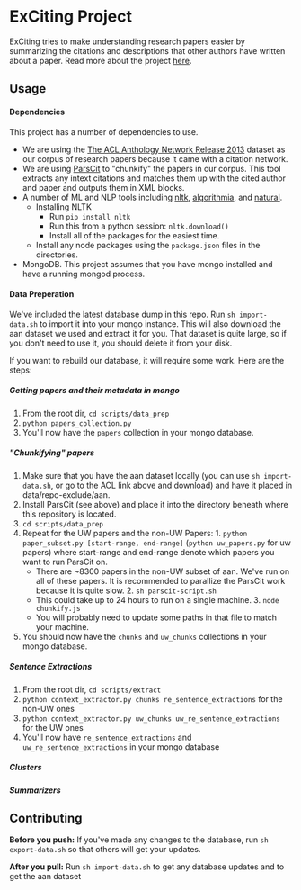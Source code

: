 # ExCiting Project
ExCiting tries to make understanding research papers easier by summarizing the citations and descriptions that other authors have written about a paper. 
Read more about the project [here](about.md).

## Usage
#### Dependencies
This project has a number of dependencies to use. 
  - We are using the [The ACL Anthology Network Release 2013](http://clair.eecs.umich.edu/aan/) dataset as our corpus of research papers because it came with a citation network.
  - We are using [ParsCit](http://aye.comp.nus.edu.sg/parsCit/) to "chunkify" the papers in our corpus. This tool extracts any intext citations and matches them up with the cited author and paper and outputs them in XML blocks.
  - A number of ML and NLP tools including [nltk](http://www.nltk.org/), [algorithmia](http://algorithmia.com), and [natural](https://github.com/NaturalNode/natural).
    - Installing NLTK
      - Run `pip install nltk`
      - Run this from a python session: `nltk.download()`
      - Install all of the packages for the easiest time.
    - Install any node packages using the `package.json` files in the directories.
  - MongoDB. This project assumes that you have mongo installed and have a running mongod process.

#### Data Preperation
We've included the latest database dump in this repo. Run `sh import-data.sh` to import it into your mongo instance. This will also download the aan dataset we used and extract it for you. That dataset is quite large, so if you don't need to use it, you should delete it from your disk.

If you want to rebuild our database, it will require some work. Here are the steps:

##### Getting papers and their metadata in mongo
  1. From the root dir, `cd scripts/data_prep`
  2. `python papers_collection.py` 
  3. You'll now have the `papers` collection in your mongo database.
  

##### "Chunkifying" papers
  1. Make sure that you have the aan dataset locally (you can use `sh import-data.sh`, or go to the ACL link above and download) and have it placed in data/repo-exclude/aan.
  2. Install ParsCit (see above) and place it into the directory beneath where this repository is located.
  3. `cd scripts/data_prep`
  4. Repeat for the UW papers and the non-UW Papers:
    1. `python paper_subset.py [start-range, end-range]` (`python uw_papers.py` for uw papers) where start-range and end-range denote which papers you want to run ParsCit on.
      - There are ~8300 papers in the non-UW subset of aan. We've run on all of these papers. It is recommended to parallize the ParsCit work because it is quite slow.
    2. `sh parscit-script.sh`
      - This could take up to 24 hours to run on a single machine.
    3. `node chunkify.js`
      - You will probably need to update some paths in that file to match your machine.
  7. You should now have the `chunks` and `uw_chunks` collections in your mongo database.


##### Sentence Extractions
  1. From the root dir, `cd scripts/extract`
  2. `python context_extractor.py chunks re_sentence_extractions` for the non-UW ones
  3. `python context_extractor.py uw_chunks uw_re_sentence_extractions` for the UW ones
  4. You'll now have `re_sentence_extractions` and `uw_re_sentence_extractions` in your mongo database

##### Clusters
##### Summarizers



## Contributing
**Before you push:**
If you've made any changes to the database, run `sh export-data.sh` so that others will get your updates. 

**After you pull:**
Run `sh import-data.sh` to get any database updates and to get the aan dataset

